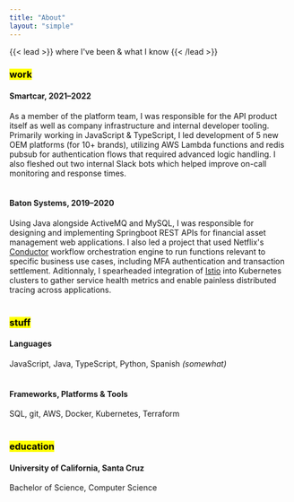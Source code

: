 ```yaml
---
title: "About"
layout: "simple"
---
```

{{< lead >}}
where I've been & what I know
{{< /lead >}}
<h3><mark>work</mark></h3>
<h4>Smartcar, 2021–2022</h4>
As a member of the platform team, I was responsible for the API product itself as well as company infrastructure and internal developer tooling. Primarily working in JavaScript & TypeScript, I led development of 5 new OEM platforms (for 10+ brands), utilizing AWS Lambda functions and redis pubsub for authentication flows that required advanced logic handling. I also fleshed out two internal Slack bots which helped improve on-call monitoring and response times.<br/>
<br/>
<h4>Baton Systems, 2019–2020</h4>
Using Java alongside ActiveMQ and MySQL, I was responsible for designing and implementing Springboot REST APIs for financial asset management web applications. I also led a project that used Netflix's <a target="_blank" href="https://conductor.netflix.com">Conductor</a> workflow orchestration engine to run functions relevant to specific business use cases, including MFA authentication and transaction settlement. Aditionnaly, I spearheaded integration of <a target="_blank" href="https://istio.io/">Istio</a> into Kubernetes clusters to gather service health metrics and enable painless distributed tracing across applications.<br/>
<br/>
<h3><mark>stuff</mark></h3>
<h4>Languages</h4>
JavaScript, Java, TypeScript, Python, Spanish <i>(somewhat)</i><br/>
<br/>
<h4>Frameworks, Platforms & Tools</h4>
SQL, git, AWS, Docker, Kubernetes, Terraform<br/>
<br/>
<h3><mark>education</mark></h3>
<h4>University of California, Santa Cruz</h4>
Bachelor of Science, Computer Science

